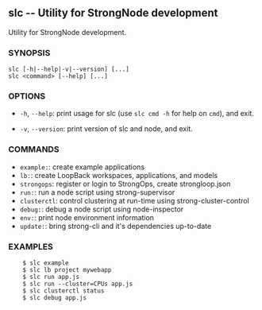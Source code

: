 ## slc -- Utility for StrongNode development

Utility for StrongNode development.

### SYNOPSIS

    slc [-h|--help|-v|--version] [...]
    slc <command> [--help] [...]

### OPTIONS

* `-h`, `--help`:
  print usage for slc (use `slc cmd -h` for help on `cmd`), and exit.

* `-v`, `--version`:
  print version of slc and node, and exit.

### COMMANDS

* `example:`:
  create example applications
* `lb:`:
  create LoopBack workspaces, applications, and models
* `strongops`:
  register or login to StrongOps, create strongloop.json
* `run:`:
  run a node script using strong-supervisor
* `clusterctl`:
  control clustering at run-time using strong-cluster-control
* `debug:`:
  debug a node script using node-inspector
* `env:`:
  print node environment information
* `update:`:
  bring strong-cli and it's dependencies up-to-date

### EXAMPLES

        $ slc example
        $ slc lb project mywebapp
        $ slc run app.js
        $ slc run --cluster=CPUs app.js
        $ slc clusterctl status
        $ slc debug app.js
